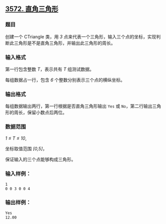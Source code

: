 ## [3572. 直角三角形](https://www.acwing.com/problem/content/3575/)

### 题目

创建一个 CTriangle 类，用 *3* 点来代表一个三角形，输入三个点的坐标，实现判断此三角形是不是直角三角形，并输出此三角形的周长。

### 输入格式

第一行包含整数 *T*，表示共有 *T* 组测试数据。

每组数据占一行，包含 *6* 个整数分别表示三个点的横纵坐标。

### 输出格式

每组数据输出两行，第一行根据是否直角三角形输出 `Yes` 或 `No`，第二行输出三角形的周长，保留小数点后两位。

### 数据范围

*1 ≤ T ≤ 10*,

坐标取值范围 *[0,5]*，

保证输入的三个点能够构成三角形。

### 输入样例：

```
1
0 0 3 0 0 4
```

### 输出样例：

```
Yes
12.00
```
